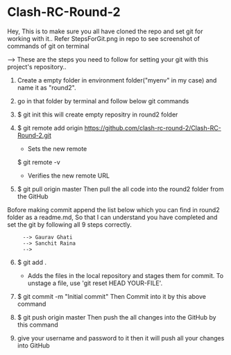 # Clash-RC-Round-2

Hey, This is to make sure you all have cloned the repo and set git for working with it..
Refer StepsForGit.png in repo to see screenshot of commands of git on terminal

--> These are the steps you need to follow for setting your git with this project's repository..

1) Create a empty folder in environment folder("myenv" in my case) and name it as "round2".

2) go in that folder by terminal and follow below git commands

3) $ git init
   this will create empty repositry in round2 folder
   
4) $ git remote add origin https://github.com/clash-rc-round-2/Clash-RC-Round-2.git
   - Sets the new remote
 
   $ git remote -v   
   - Verifies the new remote URL   
   
5) $ git pull origin master
   Then pull the all code into the round2 folder from the GitHub
   
Bofore making commit append the list below which you can find in round2 folder as a readme.md, So that I can understand you have completed and set the git by following all 9 steps correctly.
         
         --> Gaurav Ghati 
         --> Sanchit Raina  
         -->

6) $ git add .
   - Adds the files in the local repository and stages them for commit. To unstage a file, use 'git reset HEAD YOUR-FILE'.
   
7) $ git commit -m "Initial commit"
   Then Commit into it by this above command
   
   
8) $ git push origin master
   Then push the all changes into the GitHub by this command
   
9) give your username and password to it
   then it will push all your changes into GitHub
   
